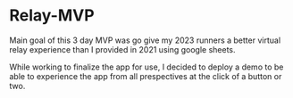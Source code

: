 # Relay-MVP
Main goal of this 3 day MVP was go give my 2023 runners a better virtual relay experience than I provided in 2021 using google sheets.

While working to finalize the app for use, I decided to deploy a demo to be able to experience the app from all prespectives at the click of a button or two.
